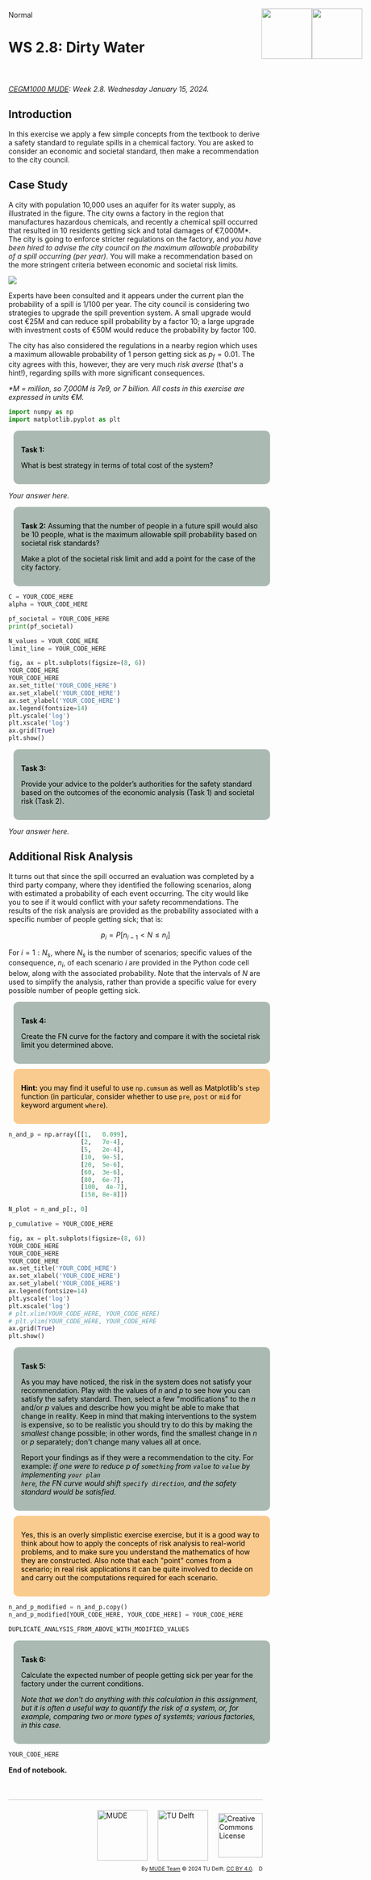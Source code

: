 <userStyle>Normal</userStyle>

# WS 2.8: Dirty Water

<h1 style="position: absolute; display: flex; flex-grow: 0; flex-shrink: 0; flex-direction: row-reverse; top: 60px;right: 30px; margin: 0; border: 0">
    <style>
        .markdown {width:100%; position: relative}
        article { position: relative }
    </style>
    <img src="https://gitlab.tudelft.nl/mude/public/-/raw/main/tu-logo/TU_P1_full-color.png" style="width:100px" />
    <img src="https://gitlab.tudelft.nl/mude/public/-/raw/main/mude-logo/MUDE_Logo-small.png" style="width:100px" />
</h1>
<h2 style="height: 10px">
</h2>

*[CEGM1000 MUDE](http://mude.citg.tudelft.nl/): Week 2.8. Wednesday January 15, 2024.*


## Introduction

In this exercise we apply a few simple concepts from the textbook to derive a safety standard to regulate spills in a chemical factory. You are asked to consider an economic and societal standard, then make a recommendation to the city council.

## Case Study

A city with population 10,000 uses an aquifer for its water supply, as illustrated in the figure. The city owns a factory in the region that manufactures hazardous chemicals, and recently a chemical spill occurred that resulted in 10 residents getting sick and total damages of  €7,000M*. The city is going to enforce stricter regulations on the factory, and _you have been hired to advise the city council on the maximum allowable probability of a spill occurring (per year)_. You will make a recommendation based on the more stringent criteria between economic and societal risk limits.

![](./images\sketch.png)

Experts have been consulted and it appears under the current plan the probability of a spill is 1/100 per year. The city council is considering two strategies to upgrade the spill prevention system. A small upgrade would cost €25M and can reduce spill probability by a factor 10; a large upgrade with investment costs of €50M would reduce the probability by factor 100.

The city has also considered the regulations in a nearby region which uses a maximum allowable probability of 1 person getting sick as $p_f=0.01$. The city agrees with this, however, they are very much _risk averse_ (that's a hint!), regarding spills with more significant consequences.

_*M = million, so 7,000M is 7e9, or 7 billion. All costs in this exercise are expressed in units €M._

```python
import numpy as np
import matplotlib.pyplot as plt
```

<div style="background-color:#AABAB2; color: black; vertical-align: middle; padding:15px; margin: 10px; border-radius: 10px; width: 95%">
<p>
<b>Task 1:</b>  

What is best strategy in terms of total cost of the system?
</p>
</div>


_Your answer here._


<div style="background-color:#AABAB2; color: black; vertical-align: middle; padding:15px; margin: 10px; border-radius: 10px; width: 95%">
<p>
<b>Task 2:</b>  
Assuming that the number of people in a future spill would also be 10 people, what is the maximum allowable spill probability based on societal risk standards?

Make a plot of the societal risk limit and add a point for the case of the city factory.
</p>
</div>

```python
C = YOUR_CODE_HERE
alpha = YOUR_CODE_HERE

pf_societal = YOUR_CODE_HERE
print(pf_societal)

N_values = YOUR_CODE_HERE
limit_line = YOUR_CODE_HERE

fig, ax = plt.subplots(figsize=(8, 6))
YOUR_CODE_HERE
YOUR_CODE_HERE
ax.set_title('YOUR_CODE_HERE')
ax.set_xlabel('YOUR_CODE_HERE')
ax.set_ylabel('YOUR_CODE_HERE')
ax.legend(fontsize=14)
plt.yscale('log')
plt.xscale('log')
ax.grid(True)
plt.show()
```

<div style="background-color:#AABAB2; color: black; vertical-align: middle; padding:15px; margin: 10px; border-radius: 10px; width: 95%">
<p>
<b>Task 3:</b>  

Provide your advice to the polder’s authorities for the safety standard based on the outcomes of the economic analysis (Task 1) and societal risk (Task 2).

</p>
</div>


_Your answer here._


## Additional Risk Analysis

It turns out that since the spill occurred an evaluation was completed by a third party company, where they identified the following scenarios, along with estimated a probability of each event occurring. The city would like you to see if it would conflict with your safety recommendations. The results of the risk analysis are provided as the probability associated with a specific number of people getting sick; that is:

$$
p_i = P[n_{i-1} < N \leq n_i]
$$

For $i=1:N_s$, where $N_s$ is the number of scenarios; specific values of the consequence, $n_i$, of each scenario $i$ are provided in the Python code cell below, along with the associated probability. Note that the intervals of $N$ are used to simplify the analysis, rather than provide a specific value for every possible number of people getting sick.




<div style="background-color:#AABAB2; color: black; vertical-align: middle; padding:15px; margin: 10px; border-radius: 10px; width: 95%">
<p>
<b>Task 4:</b>  

Create the FN curve for the factory and compare it with the societal risk limit you determined above.
</p>
</div>


<div style="background-color:#facb8e; color: black; vertical-align: middle; padding:15px; margin: 10px; border-radius: 10px; width: 95%"> <p>
<b>Hint:</b> you may find it useful to use <code>np.cumsum</code> as well as Matplotlib's <code>step</code> function (in particular, consider whether to use <code>pre</code>, <code>post</code> or <code>mid</code> for keyword argument <code>where</code>).
</p></div>

```python
n_and_p = np.array([[1,   0.099],
                    [2,   7e-4],
                    [5,   2e-4],
                    [10,  9e-5],
                    [20,  5e-6],
                    [60,  3e-6],
                    [80,  6e-7],
                    [100,  4e-7],
                    [150, 8e-8]])

N_plot = n_and_p[:, 0]

p_cumulative = YOUR_CODE_HERE

fig, ax = plt.subplots(figsize=(8, 6))
YOUR_CODE_HERE
YOUR_CODE_HERE
YOUR_CODE_HERE
ax.set_title('YOUR_CODE_HERE')
ax.set_xlabel('YOUR_CODE_HERE')
ax.set_ylabel('YOUR_CODE_HERE')
ax.legend(fontsize=14)
plt.yscale('log')
plt.xscale('log')
# plt.xlim(YOUR_CODE_HERE, YOUR_CODE_HERE)
# plt.ylim(YOUR_CODE_HERE, YOUR_CODE_HERE
ax.grid(True)
plt.show()
```

<div style="background-color:#AABAB2; color: black; vertical-align: middle; padding:15px; margin: 10px; border-radius: 10px; width: 95%">
<p>
<b>Task 5:</b>  

As you may have noticed, the risk in the system does not satisfy your recommendation. Play with the values of $n$ and $p$ to see how you can satisfy the safety standard. Then, select a few "modifications" to the $n$ and/or $p$ values and describe how you might be able to make that change in reality. Keep in mind that making interventions to the system is expensive, so to be realistic you should try to do this by making the <em>smallest</em> change possible; in other words, find the smallest change in $n$ or $p$ separately; don't change many values all at once.

Report your findings as if they were a recommendation to the city. For example: <em>if one were to reduce $p$ of <code>something</code> from <code>value</code> to <code>value</code> by implementing <code>your plan here</code>, the FN curve would shift <code>specify direction</code>, and the safety standard would be satisfied.</em>
</p>
</div>


<div style="background-color:#facb8e; color: black; vertical-align: middle; padding:15px; margin: 10px; border-radius: 10px; width: 95%"> <p>
Yes, this is an overly simplistic exercise exercise, but it is a good way to think about how to apply the concepts of risk analysis to real-world problems, and to make sure you understand the mathematics of how they are constructed. Also note that each "point" comes from a scenario; in real risk applications it can be quite involved to decide on and carry out the computations required for each scenario.
</p></div>

```python
n_and_p_modified = n_and_p.copy()
n_and_p_modified[YOUR_CODE_HERE, YOUR_CODE_HERE] = YOUR_CODE_HERE

DUPLICATE_ANALYSIS_FROM_ABOVE_WITH_MODIFIED_VALUES
```

<div style="background-color:#AABAB2; color: black; vertical-align: middle; padding:15px; margin: 10px; border-radius: 10px; width: 95%">
<p>
<b>Task 6:</b>  

Calculate the expected number of people getting sick per year for the factory under the current conditions.

<em>Note that we don't do anything with this calculation in this assignment, but it is often a useful way to quantify the risk of a system, or, for example, comparing two or more types of systemts; various factories, in this case.</em>

</p>
</div>

```python
YOUR_CODE_HERE
```

<!-- #region -->
**End of notebook.**

<div style="margin-top: 50px; padding-top: 20px; border-top: 1px solid #ccc;">
  <div style="display: flex; justify-content: flex-end; gap: 20px; align-items: center;">
    <a rel="MUDE" href="http://mude.citg.tudelft.nl/">
      <img alt="MUDE" style="width:100px; height:auto;" src="https://gitlab.tudelft.nl/mude/public/-/raw/main/mude-logo/MUDE_Logo-small.png" />
    </a>
    <a rel="TU Delft" href="https://www.tudelft.nl/en/ceg">
      <img alt="TU Delft" style="width:100px; height:auto;" src="https://gitlab.tudelft.nl/mude/public/-/raw/main/tu-logo/TU_P1_full-color.png" />
    </a>
    <a rel="license" href="http://creativecommons.org/licenses/by/4.0/">
      <img alt="Creative Commons License" style="width:88px; height:auto;" src="https://i.creativecommons.org/l/by/4.0/88x31.png" />
    </a>
  </div>
  <div style="font-size: 75%; margin-top: 10px; text-align: right;">
    By <a rel="MUDE" href="http://mude.citg.tudelft.nl/">MUDE Team</a>
    &copy; 2024 TU Delft. 
    <a rel="license" href="http://creativecommons.org/licenses/by/4.0/">CC BY 4.0</a>.
    <a rel="Zenodo DOI" href="https://doi.org/10.5281/zenodo.16782515"><img style="width:auto; height:15; vertical-align:middle" src="https://zenodo.org/badge/DOI/10.5281/zenodo.16782515.svg" alt="DOI https://doi.org/10.5281/zenodo.16782515"></a>
  </div>
</div>


<!--tested with WS_2_8_solution.ipynb-->
<!-- #endregion -->
